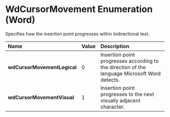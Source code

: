 
# WdCursorMovement Enumeration (Word)

Specifies how the insertion point progresses within bidirectional text.



|**Name**|**Value**|**Description**|
|:-----|:-----|:-----|
|**wdCursorMovementLogical**|0|Insertion point progresses according to the direction of the language Microsoft Word detects.|
|**wdCursorMovementVisual**|1|Insertion point progresses to the next visually adjacent character.|
